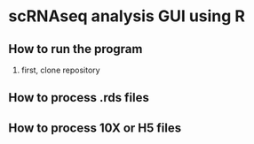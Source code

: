 # scRNAseq analysis GUI using R

## How to run the program
1) first, clone repository


## How to process .rds files

## How to process 10X or H5 files
